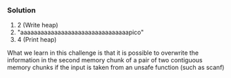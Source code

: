 ### Solution

1. 2 (Write heap)
2. "aaaaaaaaaaaaaaaaaaaaaaaaaaaaaaaapico"
3. 4 (Print heap)

What we learn in this challenge is that it is possible to overwrite the information in the second memory chunk of a pair of two contiguous memory chunks if the input is taken from an unsafe function (such as scanf)